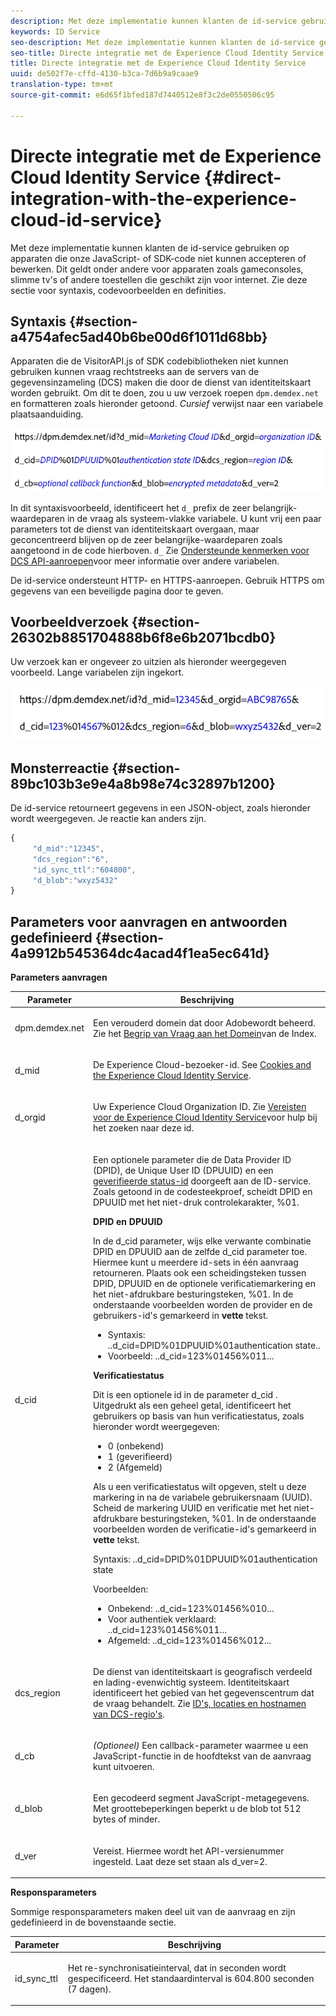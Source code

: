 ```yaml
---
description: Met deze implementatie kunnen klanten de id-service gebruiken op apparaten die onze JavaScript- of SDK-code niet kunnen accepteren of bewerken. Dit geldt onder andere voor apparaten zoals gameconsoles, slimme tv's of andere toestellen die geschikt zijn voor internet. Zie deze sectie voor syntaxis, codevoorbeelden en definities.
keywords: ID Service
seo-description: Met deze implementatie kunnen klanten de id-service gebruiken op apparaten die onze JavaScript- of SDK-code niet kunnen accepteren of bewerken. Dit geldt onder andere voor apparaten zoals gameconsoles, slimme tv's of andere toestellen die geschikt zijn voor internet. Zie deze sectie voor syntaxis, codevoorbeelden en definities.
seo-title: Directe integratie met de Experience Cloud Identity Service
title: Directe integratie met de Experience Cloud Identity Service
uuid: de502f7e-cffd-4130-b3ca-7d6b9a9caae9
translation-type: tm+mt
source-git-commit: e6d65f1bfed187d7440512e8f3c2de0550506c95

---
```



# Directe integratie met de Experience Cloud Identity Service {#direct-integration-with-the-experience-cloud-id-service}

Met deze implementatie kunnen klanten de id-service gebruiken op apparaten die onze JavaScript- of SDK-code niet kunnen accepteren of bewerken. Dit geldt onder andere voor apparaten zoals gameconsoles, slimme tv&#39;s of andere toestellen die geschikt zijn voor internet. Zie deze sectie voor syntaxis, codevoorbeelden en definities.

## Syntaxis {#section-a4754afec5ad40b6be00d6f1011d68bb}

Apparaten die de VisitorAPI.js of SDK codebibliotheken niet kunnen gebruiken kunnen vraag rechtstreeks aan de servers van de gegevensinzameling (DCS) maken die door de dienst van identiteitskaart worden gebruikt. Om dit te doen, zou u uw verzoek roepen `dpm.demdex.net` en formatteren zoals hieronder getoond. *Cursief* verwijst naar een variabele plaatsaanduiding.

![](assets/directSyntax.png)

In dit syntaxisvoorbeeld, identificeert het `d_` prefix de zeer belangrijk-waardeparen in de vraag als systeem-vlakke variabele. U kunt vrij een paar parameters tot de dienst van identiteitskaart overgaan, maar geconcentreerd blijven op de zeer belangrijke-waardeparen zoals aangetoond in de code hierboven. `d_` Zie [Ondersteunde kenmerken voor DCS API-aanroepen](https://marketing.adobe.com/resources/help/en_US/aam/dcs-keys.html)voor meer informatie over andere variabelen.

De id-service ondersteunt HTTP- en HTTPS-aanroepen. Gebruik HTTPS om gegevens van een beveiligde pagina door te geven.

## Voorbeeldverzoek {#section-26302b8851704888b6f8e6b2071bcdb0}

Uw verzoek kan er ongeveer zo uitzien als hieronder weergegeven voorbeeld. Lange variabelen zijn ingekort.

![](assets/directExample.png)

## Monsterreactie {#section-89bc103b3e9e4a8b98e74c32897b1200}

De id-service retourneert gegevens in een JSON-object, zoals hieronder wordt weergegeven. Je reactie kan anders zijn.

```js
{
     "d_mid":"12345",
     "dcs_region":"6",
     "id_sync_ttl":"604800",
     "d_blob":"wxyz5432"
}
```

## Parameters voor aanvragen en antwoorden gedefinieerd {#section-4a9912b545364dc4acad4f1ea5ec641d}

**Parameters aanvragen**

<table id="table_C8FFA89AB74E4E31A6926CDE5CD54217"> 
 <thead> 
  <tr> 
   <th colname="col1" class="entry"> Parameter </th> 
   <th colname="col2" class="entry"> Beschrijving </th> 
  </tr> 
 </thead>
 <tbody> 
  <tr> 
   <td colname="col1"> <p> <span class="codeph"> dpm.demdex.net</span> </p> </td> 
   <td colname="col2"> <p>Een verouderd domein dat door <span class="keyword"> Adobe</span>wordt beheerd. Zie het <a href="https://marketing.adobe.com/resources/help/en_US/aam/demdex-calls.html" format="https" scope="external"> Begrip van Vraag aan het Domein</a>van de Index. </p> </td> 
  </tr> 
  <tr> 
   <td colname="col1"> <p> <span class="codeph"> d_mid</span> </p> </td> 
   <td colname="col2"> <p>De Experience Cloud-bezoeker-id. See <a href="../introduction/cookies.md" format="dita" scope="local"> Cookies and the Experience Cloud Identity Service</a>. </p> </td> 
  </tr> 
  <tr> 
   <td colname="col1"> <p> <span class="codeph"> d_orgid</span> </p> </td> 
   <td colname="col2"> <p>Uw Experience Cloud Organization ID. Zie <a href="../reference/requirements.md" format="dita" scope="local"> Vereisten voor de Experience Cloud Identity Service</a>voor hulp bij het zoeken naar deze id. </p> </td> 
  </tr> 
  <tr> 
   <td colname="col1"> <p> <span class="codeph"> d_cid</span> </p> </td> 
   <td colname="col2"> <p>Een optionele parameter die de Data Provider ID (DPID), de Unique User ID (DPUUID) en een <a href="../reference/authenticated-state.md" format="dita" scope="local"> geverifieerde status-id</a> doorgeeft aan de ID-service. Zoals getoond in de codesteekproef, scheidt DPID en DPUUID met het niet-druk controlekarakter, <span class="codeph"> %01</span>. </p> <p> <b>DPID en DPUUID</b> </p> <p>In de <span class="codeph"> d_cid</span> parameter, wijs elke verwante combinatie DPID en DPUUID aan de zelfde <span class="codeph"> d_cid</span> parameter toe. Hiermee kunt u meerdere id-sets in één aanvraag retourneren. Plaats ook een scheidingsteken tussen DPID, DPUUID en de optionele verificatiemarkering en het niet-afdrukbare besturingsteken, <span class="codeph"> %01</span>. In de onderstaande voorbeelden worden de provider en de gebruikers-id's gemarkeerd in <b>vette</b> tekst. </p> 
    <ul id="ul_2E19D837296B40E9ACD096495CF711C5"> 
     <li id="li_5B94B057654440B99B989BA60E4ED053">Syntaxis: <span class="codeph">..d_cid=DPID%01DPUUID%01authentication state..</span> </li> 
     <li id="li_B07833EF51D54F088574B7B7F9FB841A">Voorbeeld: <span class="codeph">..d_cid=123%01456%011...</span> </li> 
    </ul> <p> <b>Verificatiestatus</b> </p> <p>Dit is een optionele id in de parameter <span class="codeph"> d_cid</span> . Uitgedrukt als een geheel getal, identificeert het gebruikers op basis van hun verificatiestatus, zoals hieronder wordt weergegeven: </p> 
    <ul id="ul_E2B36922B11C4AA2A9016B6E2DC9EDAA"> 
     <li id="li_31C018E3F9514B938C73EF40C436715F"> <span class="codeph"> 0</span> (onbekend) </li> 
     <li id="li_1F125C3879324C2F8EF4613C0ECB5F02"> <span class="codeph"> 1</span> (geverifieerd) </li> 
     <li id="li_EF6792D0115D407485079D5D7480D965"> <span class="codeph"> 2</span> (Afgemeld) </li> 
    </ul> <p>Als u een verificatiestatus wilt opgeven, stelt u deze markering in na de variabele gebruikersnaam (UUID). Scheid de markering UUID en verificatie met het niet-afdrukbare besturingsteken, <span class="codeph"> %01</span>. In de onderstaande voorbeelden worden de verificatie-id's gemarkeerd in <b>vette</b> tekst. </p> <p>Syntaxis: <span class="codeph">..d_cid=DPID%01DPUUID%01authentication state</span> </p> <p>Voorbeelden: </p> 
    <ul id="ul_4C1054CE860A4D9C8DD85C2A8020C47F"> 
     <li id="li_AD4000BF3E0146C0BD37B1EC513EC314">Onbekend: <span class="codeph">..d_cid=123%01456%010...</span> </li> 
     <li id="li_B037D424AADA4D41BF29381A9602AE61">Voor authentiek verklaard: <span class="codeph">..d_cid=123%01456%011...</span> </li> 
     <li id="li_0410FCB9E60D4DD08E7898D814E1C3C9">Afgemeld: <span class="codeph">..d_cid=123%01456%012...</span> </li> 
    </ul> </td> 
  </tr> 
  <tr> 
   <td colname="col1"> <p> <span class="codeph"> dcs_region</span> </p> </td> 
   <td colname="col2"> <p>De dienst van identiteitskaart is geografisch verdeeld en lading-evenwichtig systeem. Identiteitskaart identificeert het gebied van het gegevenscentrum dat de vraag behandelt. Zie <a href="https://marketing.adobe.com/resources/help/en_US/aam/dcs-regions.html" format="https" scope="external"> ID's, locaties en hostnamen van DCS-regio's</a>. </p> </td> 
  </tr> 
  <tr> 
   <td colname="col1"> <p> <span class="codeph"> d_cb</span> </p> </td> 
   <td colname="col2"> <p> <i>(Optioneel)</i> Een callback-parameter waarmee u een JavaScript-functie in de hoofdtekst van de aanvraag kunt uitvoeren. </p> </td> 
  </tr> 
  <tr> 
   <td colname="col1"> <p> <span class="codeph"> d_blob</span> </p> </td> 
   <td colname="col2"> <p>Een gecodeerd segment JavaScript-metagegevens. Met groottebeperkingen beperkt u de blob tot 512 bytes of minder. </p> </td> 
  </tr> 
  <tr> 
   <td colname="col1"> <p> <span class="codeph"> d_ver</span> </p> </td> 
   <td colname="col2"> <p>Vereist. Hiermee wordt het API-versienummer ingesteld. Laat deze set staan als <span class="codeph"> d_ver=2</span>. </p> </td> 
  </tr> 
 </tbody> 
</table>

**Responsparameters**

Sommige responsparameters maken deel uit van de aanvraag en zijn gedefinieerd in de bovenstaande sectie.

<table id="table_58D0E8876DDC4A81B1F24F845E87EC18"> 
 <thead> 
  <tr> 
   <th colname="col1" class="entry"> Parameter </th> 
   <th colname="col2" class="entry"> Beschrijving </th> 
  </tr> 
 </thead>
 <tbody> 
  <tr> 
   <td colname="col1"> <p> <span class="codeph"> id_sync_ttl</span> </p> </td> 
   <td colname="col2"> <p>Het re-synchronisatieinterval, dat in seconden wordt gespecificeerd. Het standaardinterval is 604.800 seconden (7 dagen). </p> </td> 
  </tr> 
 </tbody> 
</table>

